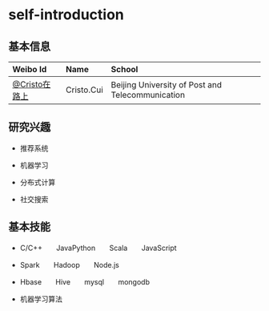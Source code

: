 # self-introduction
## 基本信息
|Weibo Id | Name | School |
|:----------|:----------|:----------|
|[@Cristo在路上](http://www.weibo.com/2150756497) | Cristo.Cui | Beijing University of Post and Telecommunication |

## 研究兴趣
* 推荐系统

* 机器学习

* 分布式计算

* 社交搜索


## 基本技能
* C/C++　　JavaPython　　Scala　　JavaScript

* Spark　　Hadoop　　Node.js

* Hbase　　Hive　　mysql　　mongodb 

* 机器学习算法 
